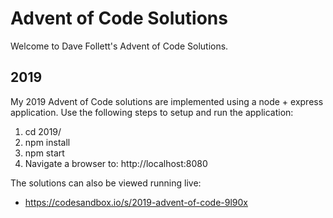 # Advent of Code Solutions

Welcome to Dave Follett's Advent of Code Solutions.

## 2019

My 2019 Advent of Code solutions are implemented using a node + express application.  Use the following steps to setup and run the application:
1. cd 2019/
1. npm install
1. npm start
1. Navigate a browser to: http://localhost:8080

The solutions can also be viewed running live:
* https://codesandbox.io/s/2019-advent-of-code-9l90x



